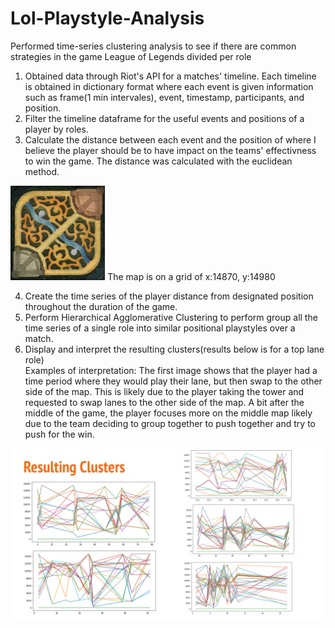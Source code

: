 # Lol-Playstyle-Analysis
Performed time-series clustering analysis to see if there are common strategies in the game League of Legends divided per role

1. Obtained data through Riot's API for a matches' timeline. Each timeline is obtained in dictionary format where each event is given information such as frame(1 min intervales), event, timestamp, participants, and position.
2. Filter the timeline dataframe for the useful events and positions of a player by roles.
3. Calculate the distance between each event and the position of where I believe the player should be to have impact on the teams' effectivness to win the game. The distance was calculated with the euclidean method.

<img src='map11.png' width="30%"/>
  The map is on a grid of x:14870, y:14980

4. Create the time series of the player distance from designated position throughout the duration of the game.
5. Perform Hierarchical Agglomerative Clustering to perform group all the time series of a single role into similar positional playstyles over a match.
6. Display and interpret the resulting clusters(results below is for a top lane role)
   <br>Examples of interpretation: The first image shows that the player had a time period where they would play their lane, but then swap to the other side of the map. This is likely due to the player taking the tower and requested to swap lanes to the other side of the map. A bit after the middle of the game, the player focuses more on the middle map likely due to the team deciding to group together to push together and try to push for the win. 

<img src='Resulting Clusters.png'/>


